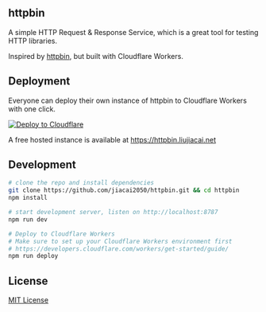 ## httpbin

A simple HTTP Request & Response Service, which is a great tool for testing HTTP libraries.

Inspired by [httpbin](https://httpbin.org), but built with Cloudflare Workers.

## Deployment

Everyone can deploy their own instance of httpbin to Cloudflare Workers with one click.

[![Deploy to Cloudflare](https://deploy.workers.cloudflare.com/button)](https://deploy.workers.cloudflare.com/?url=https://github.com/jiacai2050/httpbin)

A free hosted instance is available at https://httpbin.liujiacai.net

## Development

```bash
# clone the repo and install dependencies
git clone https://github.com/jiacai2050/httpbin.git && cd httpbin
npm install

# start development server, listen on http://localhost:8787
npm run dev

# Deploy to Cloudflare Workers
# Make sure to set up your Cloudflare Workers environment first
# https://developers.cloudflare.com/workers/get-started/guide/
npm run deploy
```

## License
[MIT License](LICENSE)

